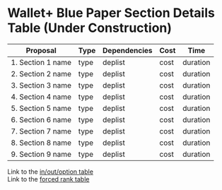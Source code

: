 # Wallet+ Blue Paper Section Details Table (Under Construction) 

| **Proposal** | **Type** | **Dependencies** | **Cost** | **Time** |
| --- | --- | --- | --- | --- |
| 1. Section 1 name | type | deplist | cost | duration |
| 2. Section 2 name | type | deplist | cost | duration |
| 3. Section 3 name | type | deplist | cost | duration |
| 4. Section 4 name | type | deplist | cost | duration |
| 5. Section 5 name | type | deplist | cost | duration |
| 6. Section 6 name | type | deplist | cost | duration |
| 7. Section 7 name | type | deplist | cost | duration |
| 8. Section 8 name | type | deplist | cost | duration |
| 9. Section 9 name | type | deplist | cost | duration |

Link to the [in/out/option table](in-out-option.md)<br/>
Link to the [forced rank table](section-rank.md)
